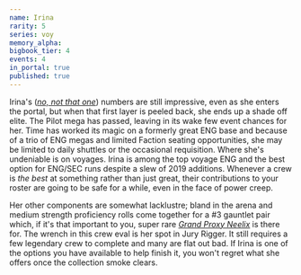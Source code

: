```yaml
---
name: Irina
rarity: 5
series: voy
memory_alpha:
bigbook_tier: 4
events: 4
in_portal: true
published: true
---
```


Irina's ([_no, not that one_](https://memory-alpha.fandom.com/wiki/Irina_Galliulin)) numbers are still impressive, even as she enters the portal, but when that first layer is peeled back, she ends up a shade off elite. The Pilot mega has passed, leaving in its wake few event chances for her. Time has worked its magic on a formerly great ENG base and because of a trio of ENG megas and limited Faction seating opportunities, she may be limited to daily shuttles or the occasional requisition. Where she's undeniable is on voyages. Irina is among the top voyage ENG and the best option for ENG/SEC runs despite a slew of 2019 additions. Whenever a crew is _the best_ at something rather than just great, their contributions to your roster are going to be safe for a while, even in the face of power creep.

Her other components are somewhat lacklustre; bland in the arena and medium strength proficiency rolls come together for a #3 gauntlet pair which, if it's that important to you, super rare  [_Grand Proxy Neelix_](https://www.youtube.com/watch?v=0XK-sMYaV0A&t=73)  is there for. The wrench in this crew eval is her spot in Jury Rigger. It still requires a few legendary crew to complete and many are flat out bad. If Irina is one of the options you have available to help finish it, you won't regret what she offers once the collection smoke clears.
